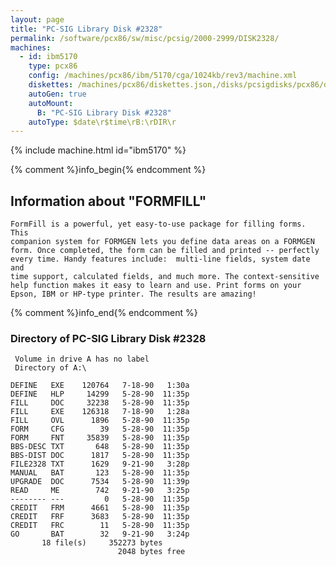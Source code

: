 ```yaml
---
layout: page
title: "PC-SIG Library Disk #2328"
permalink: /software/pcx86/sw/misc/pcsig/2000-2999/DISK2328/
machines:
  - id: ibm5170
    type: pcx86
    config: /machines/pcx86/ibm/5170/cga/1024kb/rev3/machine.xml
    diskettes: /machines/pcx86/diskettes.json,/disks/pcsigdisks/pcx86/diskettes.json
    autoGen: true
    autoMount:
      B: "PC-SIG Library Disk #2328"
    autoType: $date\r$time\rB:\rDIR\r
---
```


{% include machine.html id="ibm5170" %}

{% comment %}info_begin{% endcomment %}

## Information about "FORMFILL"

    FormFill is a powerful, yet easy-to-use package for filling forms. This
    companion system for FORMGEN lets you define data areas on a FORMGEN
    form. Once completed, the form can be filled and printed -- perfectly
    every time. Handy features include:  multi-line fields, system date and
    time support, calculated fields, and much more. The context-sensitive
    help function makes it easy to learn and use. Print forms on your
    Epson, IBM or HP-type printer. The results are amazing!
{% comment %}info_end{% endcomment %}


### Directory of PC-SIG Library Disk #2328

     Volume in drive A has no label
     Directory of A:\

    DEFINE   EXE    120764   7-18-90   1:30a
    DEFINE   HLP     14299   5-28-90  11:35p
    FILL     DOC     32238   5-28-90  11:35p
    FILL     EXE    126318   7-18-90   1:28a
    FILL     OVL      1896   5-28-90  11:35p
    FORM     CFG        39   5-28-90  11:35p
    FORM     FNT     35839   5-28-90  11:35p
    BBS-DESC TXT       648   5-28-90  11:35p
    BBS-DIST DOC      1817   5-28-90  11:35p
    FILE2328 TXT      1629   9-21-90   3:28p
    MANUAL   BAT       123   5-28-90  11:35p
    UPGRADE  DOC      7534   5-28-90  11:39p
    READ     ME        742   9-21-90   3:25p
    -------- ---         0   5-28-90  11:35p
    CREDIT   FRM      4661   5-28-90  11:35p
    CREDIT   FRF      3683   5-28-90  11:35p
    CREDIT   FRC        11   5-28-90  11:35p
    GO       BAT        32   9-21-90   3:24p
           18 file(s)     352273 bytes
                            2048 bytes free
